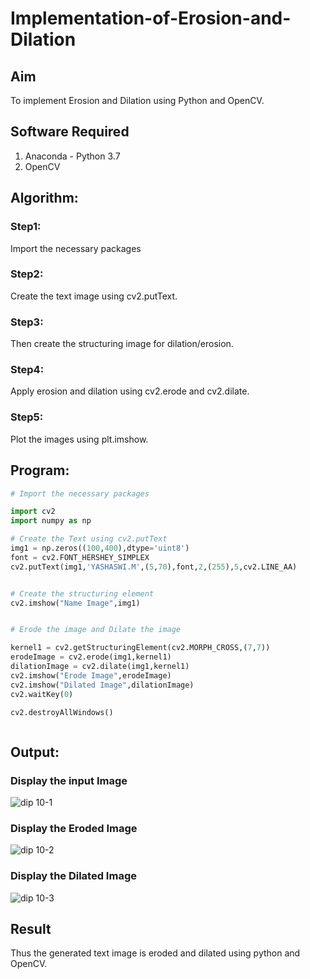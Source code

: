 # Implementation-of-Erosion-and-Dilation
## Aim
To implement Erosion and Dilation using Python and OpenCV.
## Software Required
1. Anaconda - Python 3.7
2. OpenCV
## Algorithm:
### Step1:
Import the necessary packages


### Step2:
Create the text image using cv2.putText.

### Step3:
Then create the structuring image for dilation/erosion.

### Step4:
Apply erosion and dilation using cv2.erode and cv2.dilate.

### Step5:
Plot the images using plt.imshow.

 
## Program:

``` Python
# Import the necessary packages

import cv2
import numpy as np

# Create the Text using cv2.putText
img1 = np.zeros((100,400),dtype='uint8')
font = cv2.FONT_HERSHEY_SIMPLEX
cv2.putText(img1,'YASHASWI.M',(5,70),font,2,(255),5,cv2.LINE_AA)


# Create the structuring element
cv2.imshow("Name Image",img1)


# Erode the image and Dilate the image

kernel1 = cv2.getStructuringElement(cv2.MORPH_CROSS,(7,7))
erodeImage = cv2.erode(img1,kernel1)
dilationImage = cv2.dilate(img1,kernel1)
cv2.imshow("Erode Image",erodeImage)
cv2.imshow("Dilated Image",dilationImage)
cv2.waitKey(0)

cv2.destroyAllWindows()



```
## Output:

### Display the input Image
![dip 10-1](https://user-images.githubusercontent.com/94619247/235293704-f8f47059-c783-40d5-9409-cdeb955378ba.jpg)


### Display the Eroded Image
![dip 10-2](https://user-images.githubusercontent.com/94619247/235293720-caf47682-5e7f-4da2-88b1-2fcda84fa40f.jpg)


### Display the Dilated Image
![dip 10-3](https://user-images.githubusercontent.com/94619247/235293742-39f94fa3-a0e6-4f3c-9a69-34af4f72d6c6.jpg)


## Result
Thus the generated text image is eroded and dilated using python and OpenCV.
